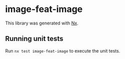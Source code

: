 # image-feat-image

This library was generated with [Nx](https://nx.dev).

## Running unit tests

Run `nx test image-feat-image` to execute the unit tests.
